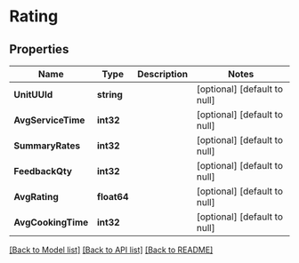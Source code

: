 # Rating

## Properties
Name | Type | Description | Notes
------------ | ------------- | ------------- | -------------
**UnitUUId** | **string** |  | [optional] [default to null]
**AvgServiceTime** | **int32** |  | [optional] [default to null]
**SummaryRates** | **int32** |  | [optional] [default to null]
**FeedbackQty** | **int32** |  | [optional] [default to null]
**AvgRating** | **float64** |  | [optional] [default to null]
**AvgCookingTime** | **int32** |  | [optional] [default to null]

[[Back to Model list]](../README.md#documentation-for-models) [[Back to API list]](../README.md#documentation-for-api-endpoints) [[Back to README]](../README.md)

